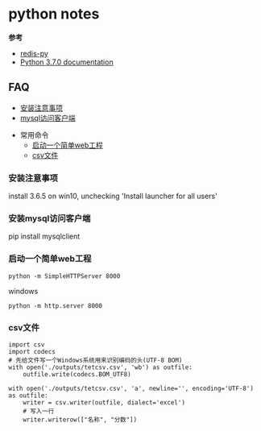 # python notes

**参考**
- [redis-py][redis-py]
- [Python 3.7.0 documentation][Python 3.7.0 documentation]

[redis-py]:https://github.com/andymccurdy/redis-py
[Python 3.7.0 documentation]:https://docs.python.org/3/


## FAQ
- [安装注意事项](#安装注意事项)
- [mysql访问客户端](#安装mysql访问客户端)
+ 常用命令
  - [启动一个简单web工程](#启动一个简单web工程)
  - [csv文件](#csv文件)


### 安装注意事项
install 3.6.5 on win10, unchecking 'Install launcher for all users'

### 安装mysql访问客户端
pip install mysqlclient

### 启动一个简单web工程
```
python -m SimpleHTTPServer 8000
```
windows
```
python -m http.server 8000
```

### csv文件
```
import csv
import codecs
# 先给文件写一个Windows系统用来识别编码的头(UTF-8 BOM)
with open('./outputs/tetcsv.csv', 'wb') as outfile:
    outfile.write(codecs.BOM_UTF8)

with open('./outputs/tetcsv.csv', 'a', newline='', encoding='UTF-8') as outfile:
    writer = csv.writer(outfile, dialect='excel')	
    # 写入一行
    writer.writerow(["名称", "分数"])	
```
